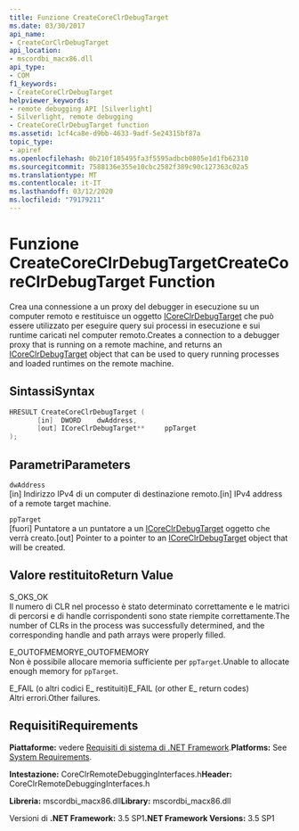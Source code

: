 ```yaml
---
title: Funzione CreateCoreClrDebugTarget
ms.date: 03/30/2017
api_name:
- CreateCorClrDebugTarget
api_location:
- mscordbi_macx86.dll
api_type:
- COM
f1_keywords:
- CreateCoreClrDebugTarget
helpviewer_keywords:
- remote debugging API [Silverlight]
- Silverlight, remote debugging
- CreateCoreClrDebugTarget function
ms.assetid: 1cf4ca8e-d9bb-4633-9adf-5e24315bf87a
topic_type:
- apiref
ms.openlocfilehash: 0b210f105495fa3f5595adbcb0805e1d1fb62310
ms.sourcegitcommit: 7588136e355e10cbc2582f389c90c127363c02a5
ms.translationtype: MT
ms.contentlocale: it-IT
ms.lasthandoff: 03/12/2020
ms.locfileid: "79179211"
---
```

# <a name="createcoreclrdebugtarget-function"></a><span data-ttu-id="13518-102">Funzione CreateCoreClrDebugTarget</span><span class="sxs-lookup"><span data-stu-id="13518-102">CreateCoreClrDebugTarget Function</span></span>
<span data-ttu-id="13518-103">Crea una connessione a un proxy del debugger in esecuzione su un computer remoto e restituisce un oggetto [ICoreClrDebugTarget](icoreclrdebugtarget-interface.md) che può essere utilizzato per eseguire query sui processi in esecuzione e sui runtime caricati nel computer remoto.</span><span class="sxs-lookup"><span data-stu-id="13518-103">Creates a connection to a debugger proxy that is running on a remote machine, and returns an [ICoreClrDebugTarget](icoreclrdebugtarget-interface.md) object that can be used to query running processes and loaded runtimes on the remote machine.</span></span>  
  
## <a name="syntax"></a><span data-ttu-id="13518-104">Sintassi</span><span class="sxs-lookup"><span data-stu-id="13518-104">Syntax</span></span>  
  
```cpp  
HRESULT CreateCoreClrDebugTarget (  
       [in]  DWORD    dwAddress,
       [out] ICoreClrDebugTarget**     ppTarget  
);  
```  
  
## <a name="parameters"></a><span data-ttu-id="13518-105">Parametri</span><span class="sxs-lookup"><span data-stu-id="13518-105">Parameters</span></span>  
 `dwAddress`  
 <span data-ttu-id="13518-106">[in] Indirizzo IPv4 di un computer di destinazione remoto.</span><span class="sxs-lookup"><span data-stu-id="13518-106">[in] IPv4 address of a remote target machine.</span></span>  
  
 `ppTarget`  
 <span data-ttu-id="13518-107">[fuori] Puntatore a un puntatore a un [ICoreClrDebugTarget](icoreclrdebugtarget-interface.md) oggetto che verrà creato.</span><span class="sxs-lookup"><span data-stu-id="13518-107">[out] Pointer to a pointer to an [ICoreClrDebugTarget](icoreclrdebugtarget-interface.md) object that will be created.</span></span>  
  
## <a name="return-value"></a><span data-ttu-id="13518-108">Valore restituito</span><span class="sxs-lookup"><span data-stu-id="13518-108">Return Value</span></span>  
 <span data-ttu-id="13518-109">S_OK</span><span class="sxs-lookup"><span data-stu-id="13518-109">S_OK</span></span>  
 <span data-ttu-id="13518-110">Il numero di CLR nel processo è stato determinato correttamente e le matrici di percorsi e di handle corrispondenti sono state riempite correttamente.</span><span class="sxs-lookup"><span data-stu-id="13518-110">The number of CLRs in the process was successfully determined, and the corresponding handle and path arrays were properly filled.</span></span>  
  
 <span data-ttu-id="13518-111">E_OUTOFMEMORY</span><span class="sxs-lookup"><span data-stu-id="13518-111">E_OUTOFMEMORY</span></span>  
 <span data-ttu-id="13518-112">Non è possibile allocare memoria sufficiente per `ppTarget`.</span><span class="sxs-lookup"><span data-stu-id="13518-112">Unable to allocate enough memory for `ppTarget`.</span></span>  
  
 <span data-ttu-id="13518-113">E_FAIL (o altri codici E_ restituiti)</span><span class="sxs-lookup"><span data-stu-id="13518-113">E_FAIL (or other E_ return codes)</span></span>  
 <span data-ttu-id="13518-114">Altri errori.</span><span class="sxs-lookup"><span data-stu-id="13518-114">Other failures.</span></span>  
  
## <a name="requirements"></a><span data-ttu-id="13518-115">Requisiti</span><span class="sxs-lookup"><span data-stu-id="13518-115">Requirements</span></span>  
 <span data-ttu-id="13518-116">**Piattaforme:** vedere [Requisiti di sistema di .NET Framework](../../../../docs/framework/get-started/system-requirements.md).</span><span class="sxs-lookup"><span data-stu-id="13518-116">**Platforms:** See [System Requirements](../../../../docs/framework/get-started/system-requirements.md).</span></span>  
  
 <span data-ttu-id="13518-117">**Intestazione:** CoreClrRemoteDebuggingInterfaces.h</span><span class="sxs-lookup"><span data-stu-id="13518-117">**Header:** CoreClrRemoteDebuggingInterfaces.h</span></span>  
  
 <span data-ttu-id="13518-118">**Libreria:** mscordbi_macx86.dll</span><span class="sxs-lookup"><span data-stu-id="13518-118">**Library:** mscordbi_macx86.dll</span></span>  
  
 <span data-ttu-id="13518-119">Versioni di **.NET Framework:** 3.5 SP1</span><span class="sxs-lookup"><span data-stu-id="13518-119">**.NET Framework Versions:** 3.5 SP1</span></span>
